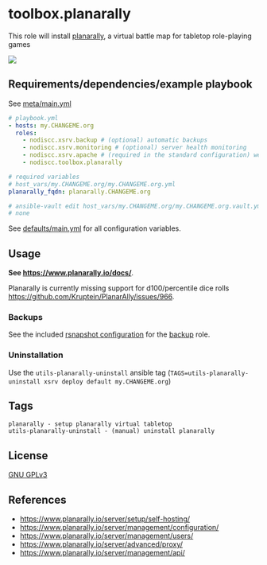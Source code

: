 # toolbox.planarally

This role will install [planarally](https://github.com/Kruptein/PlanarAlly), a virtual battle map for tabletop role-playing games

[![](https://raw.githubusercontent.com/Kruptein/PlanarAlly/dev/extra/player_light_example.png)](https://raw.githubusercontent.com/Kruptein/PlanarAlly/dev/extra/player_light_example.png)


## Requirements/dependencies/example playbook

See [meta/main.yml](meta/main.yml)

```yaml
# playbook.yml
- hosts: my.CHANGEME.org
  roles:
    - nodiscc.xsrv.backup # (optional) automatic backups
    - nodiscc.xsrv.monitoring # (optional) server health monitoring
    - nodiscc.xsrv.apache # (required in the standard configuration) webserver/reverse proxy, SSL certificates
    - nodiscc.toolbox.planarally

# required variables
# host_vars/my.CHANGEME.org/my.CHANGEME.org.yml
planarally_fqdn: planarally.CHANGEME.org

# ansible-vault edit host_vars/my.CHANGEME.org/my.CHANGEME.org.vault.yml
# none
```

See [defaults/main.yml](defaults/main.yml) for all configuration variables.


## Usage

**See https://www.planarally.io/docs/**.

Planarally is currently missing support for d100/percentile dice rolls https://github.com/Kruptein/PlanarAlly/issues/966.

### Backups

See the included [rsnapshot configuration](templates/etc_rsnapshot.d_planarally.conf.j2) for the [backup](https://gitlab.com/nodiscc/xsrv/-/tree/master/roles/backup) role.


### Uninstallation

Use the `utils-planarally-uninstall` ansible tag (`TAGS=utils-planarally-uninstall xsrv deploy default my.CHANGEME.org`)

## Tags

<!--BEGIN TAGS LIST-->
```
planarally - setup planarally virtual tabletop
utils-planarally-uninstall - (manual) uninstall planarally
```
<!--END TAGS LIST-->


## License

[GNU GPLv3](../../LICENSE)


## References

- https://www.planarally.io/server/setup/self-hosting/
- https://www.planarally.io/server/management/configuration/
- https://www.planarally.io/server/management/users/
- https://www.planarally.io/server/advanced/proxy/
- https://www.planarally.io/server/management/api/
